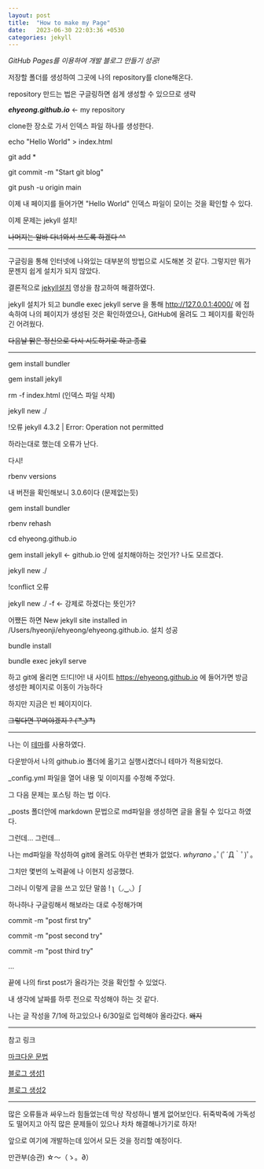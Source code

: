 ```yaml
---
layout: post
title:  "How to make my Page"
date:   2023-06-30 22:03:36 +0530
categories: jekyll
---
```


*GitHub Pages를 이용하여 개발 블로그 만들기 성공!*

저장할 폴더를 생성하여 그곳에 나의 repository를 clone해온다.

repository 만드는 법은 구글링하면 쉽게 생성할 수 있으므로 생략

***ehyeong.github.io*** <- my repository

clone한 장소로 가서 인덱스 파일 하나를 생성한다.

echo "Hello World" > index.html

git add *

git commit -m "Start git blog"

git push -u origin main

이제 내 페이지를 들어가면 "Hello World" 인덱스 파일이 모이는 것을 확인할 수 있다. 

이제 문제는 jekyll 설치!

~~나머지는 알바 다녀와서 쓰도록 하겠다 ^^~~

***

구글링을 통해 인터넷에 나와있는 대부분의 방법으로 시도해본 것 같다. 그렇지만 뭐가 문젠지 쉽게 설치가 되지 않았다.

결론적으로 [jekyll설치](https://youtu.be/UKB9ylw0G4U,  "youtube link") 영상을 참고하여 해결하였다. 

jekyll 설치가 되고 bundle exec jekyll serve 을 통해 http://127.0.0.1:4000/ 에 접속하여 나의 페이지가 생성된 것은 확인하였으나, GitHub에 올려도 그 페이지를 확인하긴 어려웠다.

~~다음날 맑은 정신으로 다시 시도하기로 하고 종료~~

***

gem install bundler

gem install jekyll

rm -f index.html (인덱스 파일 삭제)

jekyll new ./

!오류 jekyll 4.3.2 | Error:  Operation not permitted

하라는대로 했는데 오류가 난다.

다시!

rbenv versions 

내 버전을 확인해보니 3.0.6이다 (문제없는듯)

gem install bundler

rbenv rehash

cd ehyeong.github.io

gem install jekyll  <- github.io 안에 설치해야하는 것인가? 나도 모르겠다.

jekyll new ./

!conflict 오류

jekyll new ./ -f <- 강제로 하겠다는 뜻인가?

어쨌든 하면 New jekyll site installed in /Users/hyeonji/ehyeong/ehyeong.github.io. 설치 성공

bundle install 

bundle exec jekyll serve

하고 git에 올리면 드!디!어! 내 사이트 https://ehyeong.github.io 에 들어가면 방금 생성한 페이지로 이동이 가능하다 

하지만 지금은 빈 페이지이다.

~~그렇다면 꾸며야겠지 ? ( ͡° ͜ʖ ͡°)~~

***

나는 이 [테마](github.com/thelehhman/plainwhite-jekyll, "github link")를 사용하였다.

다운받아서 나의 github.io 폴더에 옮기고 실행시켰더니 테마가 적용되었다.

_config.yml 파일을 열어 내용 및 이미지를 수정해 주었다.

그 다음 문제는 포스팅 하는 법 이다.

_posts 폴더안에 markdown 문법으로 md파일을 생성하면 글을 올릴 수 있다고 하였다.

그런데... 그런데...

나는 md파일을 작성하여 git에 올려도 아무런 변화가 없었다. 
*whyrano* ｡ﾟ(ﾟ´Д｀ﾟ)ﾟ｡

그치만 몇번의 노력끝에 나 이현지 성공했다.

그러니 이렇게 글을 쓰고 있단 말씀 ! ʅ（◞‿◟）ʃ

하나하나 구글링해서 해보라는 대로 수정해가며 

commit -m "post first try"

commit -m "post second try"

commit -m "post third try"

...

끝에 나의 first post가 올라가는 것을 확인할 수 있었다.

내 생각에 날짜를 하루 전으로 작성해야 하는 것 같다.

나는 글 작성을 7/1에 하고있으나 6/30일로 입력해야 올라갔다. ~~왜지~~

***
참고 링크

[마크다운 문법](https://gist.github.com/ihoneymon/652be052a0727ad59601, "github link")

[블로그 생성1](https://zeddios.tistory.com/1222, "blog link")

[블로그 생성2](https://supermemi.tistory.com/entry/%EB%82%98%EB%A7%8C%EC%9D%98-%EB%B8%94%EB%A1%9C%EA%B7%B8-%EB%A7%8C%EB%93%A4%EA%B8%B0-Git-hub-blog-GitHubio, "blog link")

***

많은 오류들과 싸우느라 힘들었는데 막상 작성하니 별게 없어보인다.
뒤죽박죽에 가독성도 떨어지고 아직 많은 문제들이 있으나 차차 해결해나가기로 하자!

앞으로 여기에 개발하는데 있어서 모든 것을 정리할 예정이다.

만관부(승관) ☆〜（ゝ。∂）